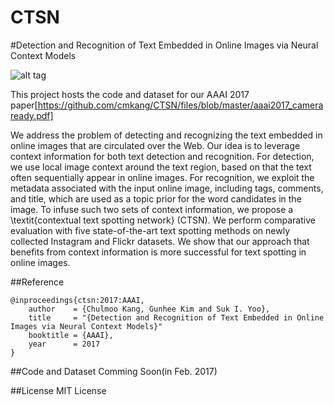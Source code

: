 # CTSN

#Detection and Recognition of Text Embedded in Online Images via Neural Context Models

![alt tag](https://raw.githubusercontent.com/cmkang/CTSN/master/intro.png)

This project hosts the code and dataset for our AAAI 2017 paper[https://github.com/cmkang/CTSN/files/blob/master/aaai2017_cameraready.pdf]

We address the problem of detecting and recognizing the text embedded in online images that are circulated over the Web. 
Our idea is to leverage context information for both text detection and recognition. For detection, we use local image context around the text region, based on that the text often sequentially appear in online images. For recognition, we exploit the metadata associated with the input online image, including tags, comments, and title, which are used as a topic prior for the word candidates in the image. 
To infuse such two sets of context information, we propose a \textit{contextual text spotting network} (CTSN). We perform comparative evaluation with five state-of-the-art text spotting methods on newly collected Instagram and Flickr datasets. We show that our approach that benefits from context information is more successful for text spotting in online images.


##Reference

```
@inproceedings{ctsn:2017:AAAI,
    author    = {Chulmoo Kang, Gunhee Kim and Suk I. Yoo},
    title     = "{Detection and Recognition of Text Embedded in Online Images via Neural Context Models}"
    booktitle = {AAAI},
    year      = 2017
}
```

##Code and Dataset
Comming Soon(in Feb. 2017)


##License
MIT License




